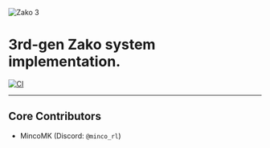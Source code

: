 ![Zako 3](https://capsule-render.vercel.app/api?type=waving&height=300&color=gradient&text=Zako%203)

# 3rd-gen Zako system implementation.
[![CI](https://github.com/zako-ac/zako3/actions/workflows/ci.yml/badge.svg)](https://github.com/zako-ac/zako3/actions/workflows/ci.yml)

---

## Core Contributors
- MincoMK (Discord: `@minco_rl`)
